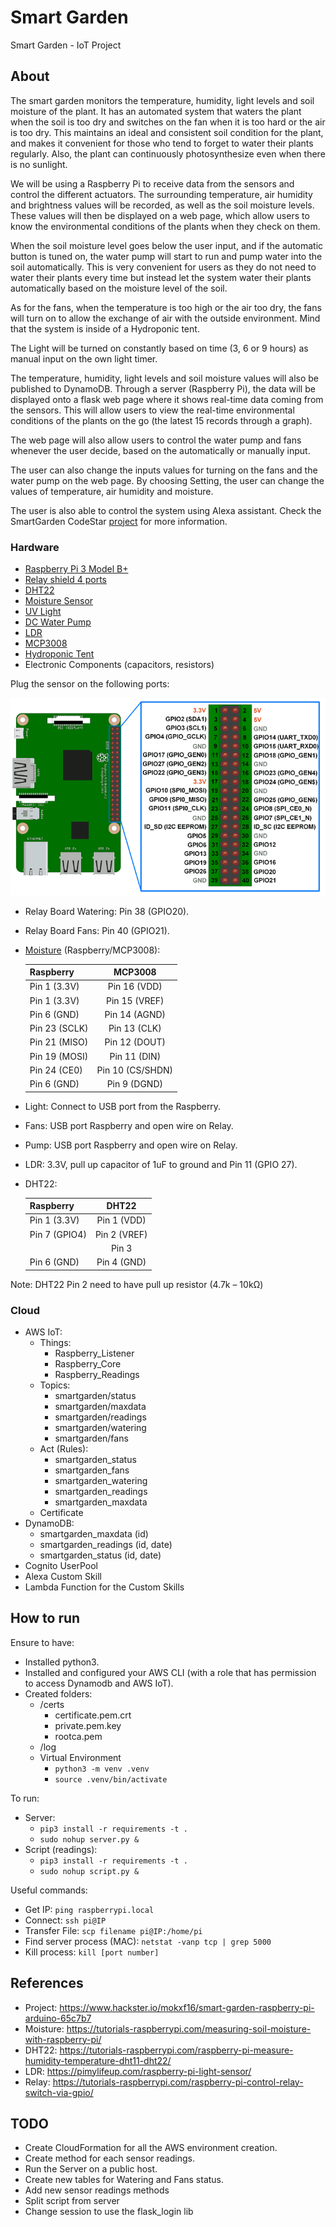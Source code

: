 # Smart Garden
Smart Garden - IoT Project

## About
The smart garden monitors the temperature, humidity, light levels and soil moisture of the plant. It has an automated system that waters the plant when the soil is too dry and switches on the fan when it is too hard or the air is too dry. This maintains an ideal and consistent soil condition for the plant, and makes it convenient for those who tend to forget to water their plants regularly. Also, the plant can continuously photosynthesize even when there is no sunlight.

We will be using a Raspberry Pi to receive data from the sensors and control the different actuators. The surrounding temperature, air humidity and brightness values will be recorded, as well as the soil moisture levels. These values will then be displayed on a web page, which allow users to know the environmental conditions of the plants when they check on them.

When the soil moisture level goes below the user input, and if the automatic button is tuned on, the water pump will start to run and pump water into the soil automatically. This is very convenient for users as they do not need to water their plants every time but instead let the system water their plants automatically based on the moisture level of the soil.

As for the fans, when the temperature is too high or the air too dry, the fans will turn on to allow the exchange of air with the outside environment. Mind that the system is inside of a Hydroponic tent.

The Light will be turned on constantly based on time (3, 6 or 9 hours) as manual input on the own light timer.

The temperature, humidity, light levels and soil moisture values will also be published to DynamoDB. Through a server (Raspberry Pi), the data will be displayed onto a flask web page where it shows real-time data coming from the sensors. This will allow users to view the real-time environmental conditions of the plants on the go (the latest 15 records through a graph).

The web page will also allow users to control the water pump and fans whenever the user decide, based on the automatically or manually input.

The user can also change the inputs values for turning on the fans and the water pump on the web page. By choosing Setting, the user can change the values of temperature, air humidity and moisture.

The user is also able to control the system using Alexa assistant. Check the SmartGarden CodeStar [project](https://github.com/wenzaca/SmartGarden) for more information.

### Hardware
- [Raspberry Pi 3 Model B+](https://www.raspberrypi.org/products/raspberry-pi-3-model-b-plus/#c-find-reseller)
- [Relay shield 4 ports](https://www.amazon.co.uk/s?k=relay+shield+4+channel)
- [DHT22](https://www.amazon.co.uk/s?k=dht22)
- [Moisture Sensor](https://www.amazon.co.uk/s?k=moisture+sensor+module)
- [UV Light](https://www.amazon.co.uk/s?k=uv+lights+for+growing+plants+indoors)
- [DC Water Pump](https://www.amazon.co.uk/s?k=dc+water+pump)
- [LDR](https://www.amazon.co.uk/s?k=ldr)
- [MCP3008](https://www.amazon.co.uk/s?k=mcp3008)
- [Hydroponic Tent](https://www.amazon.co.uk/s?k=hydroponic+tent)
- Electronic Components (capacitors, resistors)

Plug the sensor on the following ports:

![RaspberyPI](./flaskapp/static/img/rasp.png)

- Relay Board Watering: Pin 38 (GPIO20).
- Relay Board Fans: Pin 40 (GPIO21).
- [Moisture](https://tutorials-raspberrypi.de/wp-content/uploads/2015/11/hygrometer_Steckplatine.png) (Raspberry/MCP3008):

    | Raspberry     | MCP3008         | 
    | ------------- |:---------------:| 
    | Pin 1 (3.3V)  | Pin 16 (VDD)    |
    | Pin 1 (3.3V)  | Pin 15 (VREF)   | 
    | Pin 6 (GND)   | Pin 14 (AGND)   |
    | Pin 23 (SCLK) | Pin 13 (CLK)    |
    | Pin 21 (MISO) | Pin 12 (DOUT)   |
    | Pin 19 (MOSI) | Pin 11 (DIN)    |
    | Pin 24 (CE0)  | Pin 10 (CS/SHDN)|
    | Pin 6 (GND)   | Pin 9 (DGND)    |
- Light: Connect to USB port from the Raspberry.
- Fans: USB port Raspberry and open wire on Relay.
- Pump: USB port Raspberry and open wire on Relay.
- LDR: 3.3V, pull up capacitor of 1uF to ground and Pin 11 (GPIO 27).
- DHT22: 

    | Raspberry      | DHT22        | 
    | -------------- |:------------:| 
    | Pin 1 (3.3V)   | Pin 1 (VDD)  |
    | Pin 7 (GPIO4)  | Pin 2 (VREF) | 
    |                | Pin 3        |
    | Pin 6  (GND)   | Pin 4 (GND)  |
 Note: DHT22 Pin 2 need to have pull up resistor (4.7k – 10kΩ)

### Cloud
- AWS IoT:
    - Things:
        - Raspberry_Listener
        - Raspberry_Core
        - Raspberry_Readings
    - Topics:
        - smartgarden/status
        - smartgarden/maxdata
        - smartgarden/readings
        - smartgarden/watering
        - smartgarden/fans
    - Act (Rules):
        - smartgarden_status
        - smartgarden_fans
        - smartgarden_watering
        - smartgarden_readings
        - smartgarden_maxdata
    - Certificate
- DynamoDB:
    - smartgarden_maxdata (id)
    - smartgarden_readings (id, date)
    - smartgarden_status (id, date)
- Cognito UserPool
- Alexa Custom Skill
- Lambda Function for the Custom Skills

## How to run
Ensure to have:
- Installed python3.
- Installed and configured your AWS CLI (with a role that has permission to access Dynamodb and AWS IoT).
- Created folders:
    - /certs
        - certificate.pem.crt
        - private.pem.key
        - rootca.pem
    - /log
    - Virtual Environment
        - ```python3 -m venv .venv```
        - ```source .venv/bin/activate```

To run:
- Server:
    - ```pip3 install -r requirements -t .```
    - ```sudo nohup server.py &```
- Script (readings):
    - ```pip3 install -r requirements -t .```
    - ```sudo nohup script.py &```
    
Useful commands:
- Get IP: ```ping raspberrypi.local```
- Connect: ```ssh pi@IP```
- Transfer File: ```scp filename pi@IP:/home/pi```
- Find server process (MAC): ```netstat -vanp tcp | grep 5000```
- Kill process: ```kill [port number]```

## References
- Project: https://www.hackster.io/mokxf16/smart-garden-raspberry-pi-arduino-65c7b7
- Moisture: https://tutorials-raspberrypi.com/measuring-soil-moisture-with-raspberry-pi/
- DHT22: https://tutorials-raspberrypi.com/raspberry-pi-measure-humidity-temperature-dht11-dht22/
- LDR: https://pimylifeup.com/raspberry-pi-light-sensor/
- Relay: https://tutorials-raspberrypi.com/raspberry-pi-control-relay-switch-via-gpio/

## TODO
- Create CloudFormation for all the AWS environment creation.
- Create method for each sensor readings.
- Run the Server on a public host.
- Create new tables for Watering and Fans status.
- Add new sensor readings methods
- Split script from server 
- Change session to use the flask_login lib
